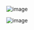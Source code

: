 ![image](https://github.com/user-attachments/assets/00a56a9e-136f-4bc8-89d3-b183d76f6823)

![image](https://github.com/user-attachments/assets/84e400f8-324c-42b5-a9db-03f20e910062)
